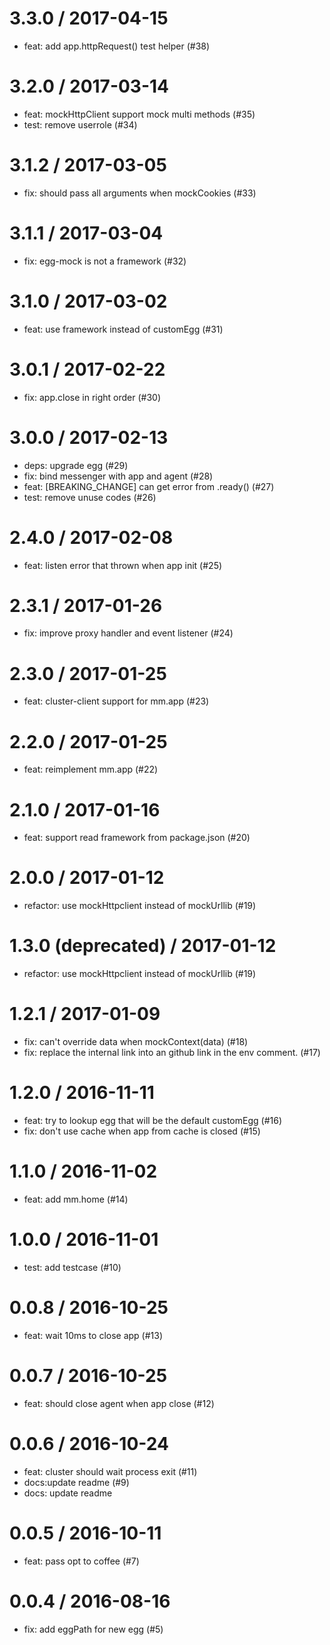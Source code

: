 
3.3.0 / 2017-04-15
==================

  * feat: add app.httpRequest() test helper (#38)

3.2.0 / 2017-03-14
==================

  * feat: mockHttpClient support mock multi methods (#35)
  * test: remove userrole (#34)

3.1.2 / 2017-03-05
==================

  * fix: should pass all arguments when mockCookies (#33)

3.1.1 / 2017-03-04
==================

  * fix: egg-mock is not a framework (#32)

3.1.0 / 2017-03-02
==================

  * feat: use framework instead of customEgg (#31)

3.0.1 / 2017-02-22
==================

  * fix: app.close in right order (#30)

3.0.0 / 2017-02-13
==================

  * deps: upgrade egg (#29)
  * fix: bind messenger with app and agent (#28)
  * feat: [BREAKING_CHANGE] can get error from .ready() (#27)
  * test: remove unuse codes (#26)

2.4.0 / 2017-02-08
==================

  * feat: listen error that thrown when app init (#25)

2.3.1 / 2017-01-26
==================

  * fix: improve proxy handler and event listener (#24)

2.3.0 / 2017-01-25
==================

  * feat: cluster-client support for mm.app (#23)

2.2.0 / 2017-01-25
==================

  * feat: reimplement mm.app (#22)

2.1.0 / 2017-01-16
==================

  * feat: support read framework from package.json (#20)

2.0.0 / 2017-01-12
==================

  * refactor: use mockHttpclient instead of mockUrllib (#19)

1.3.0 (deprecated) / 2017-01-12
==================

  * refactor: use mockHttpclient instead of mockUrllib (#19)

1.2.1 / 2017-01-09
==================

  * fix: can't override data when mockContext(data) (#18)
  * fix: replace the internal link into an github link in the env comment. (#17)

1.2.0 / 2016-11-11
==================

  * feat: try to lookup egg that will be the default customEgg (#16)
  * fix: don't use cache when app from cache is closed (#15)

1.1.0 / 2016-11-02
==================

  * feat: add mm.home (#14)

1.0.0 / 2016-11-01
==================

  * test: add testcase (#10)

0.0.8 / 2016-10-25
==================

  * feat: wait 10ms to close app (#13)

0.0.7 / 2016-10-25
==================

  * feat: should close agent when app close (#12)

0.0.6 / 2016-10-24
==================

  * feat: cluster should wait process exit (#11)
  * docs:update readme (#9)
  * docs: update readme

0.0.5 / 2016-10-11
==================

  * feat: pass opt to coffee (#7)

0.0.4 / 2016-08-16
==================

  * fix: add eggPath for new egg (#5)
